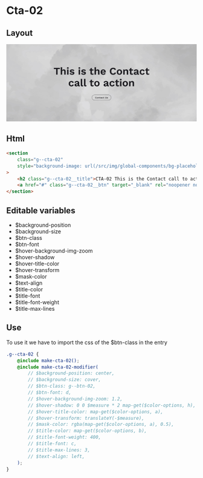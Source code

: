 # Cta-02

## Layout

![alt text][cta-02]

[cta-02]: /src/img/global-components/cta/cta-02.jpg

## Html

```html
<section
    class="g--cta-02"
    style="background-image: url(/src/img/global-components/bg-placeholder.jpg);"
>
    <h2 class="g--cta-02__title">CTA-02 This is the Contact call to action</h2>
    <a href="#" class="g--cta-02__btn" target="_blank" rel="noopener noreferrer">Contact Us</a>
</section>
```

## Editable variables

-   $background-position
-   $background-size
-   $btn-class
-   $btn-font
-   $hover-background-img-zoom
-   $hover-shadow
-   $hover-title-color
-   $hover-transform
-   $mask-color
-   $text-align
-   $title-color
-   $title-font
-   $title-font-weight
-   $title-max-lines

## Use

To use it we have to import the css of the $btn-class in the entry

```scss
.g--cta-02 {
    @include make-cta-02();
    @include make-cta-02-modifier(
        // $background-position: center,
        // $background-size: cover,
        // $btn-class: g--btn-02,
        // $btn-font: d,
        // $hover-background-img-zoom: 1.2,
        // $hover-shadow: 0 0 $measure * 2 map-get($color-options, h),
        // $hover-title-color: map-get($color-options, a),
        // $hover-transform: translateY(-$measure),
        // $mask-color: rgba(map-get($color-options, a), 0.5),
        // $title-color: map-get($color-options, b),
        // $title-font-weight: 400,
        // $title-font: c,
        // $title-max-lines: 3,
        // $text-align: left,
    );
}
```
